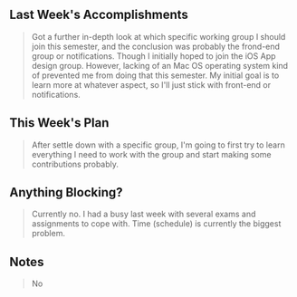 ## Last Week's Accomplishments

> Got a further in-depth look at which specific working group I should join this semester, and the conclusion was probably the frond-end group or notifications. Though I initially hoped to join the iOS App design group. However, lacking of an Mac OS operating system kind of prevented me from doing that this semester. My initial goal is to learn more at whatever aspect, so I'll just stick with front-end or notifications.

## This Week's Plan

> After settle down with a specific group, I'm going to first try to learn everything I need to work with the group and start making some contributions probably.

## Anything Blocking?

> Currently no. I had a busy last week with several exams and assignments to cope with. Time (schedule) is currently the biggest problem.

## Notes

> No